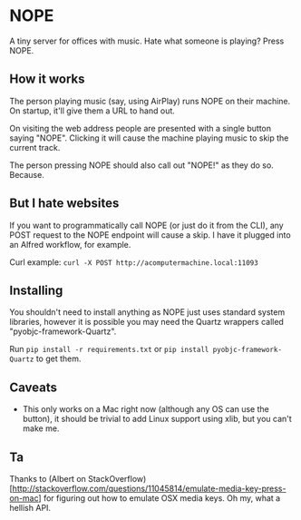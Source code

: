 NOPE
====
A tiny server for offices with music. Hate what someone is playing? Press NOPE.

How it works
------------
The person playing music (say, using AirPlay) runs NOPE on their machine. On startup, it'll give them a URL to hand out.

On visiting the web address people are presented with a single button saying "NOPE". Clicking it will cause the machine playing music to skip the current track.

The person pressing NOPE should also call out "NOPE!" as they do so. Because.

But I hate websites
-------------------
If you want to programmatically call NOPE (or just do it from the CLI), any POST request to the NOPE endpoint will cause a skip. I have it plugged into an Alfred workflow, for example.

Curl example:
````curl -X POST http://acomputermachine.local:11093````

Installing
----------
You shouldn't need to install anything as NOPE just uses standard system libraries, however it is possible you may need the Quartz wrappers called "pyobjc-framework-Quartz".

Run ````pip install -r requirements.txt```` or ````pip install pyobjc-framework-Quartz```` to get them.

Caveats
-------
* This only works on a Mac right now (although any OS can use the button), it should be trivial to add Linux support using xlib, but you can't make me.

Ta
---
Thanks to (Albert on StackOverflow)[http://stackoverflow.com/questions/11045814/emulate-media-key-press-on-mac] for figuring out how to emulate OSX media keys. Oh my, what a hellish API.
